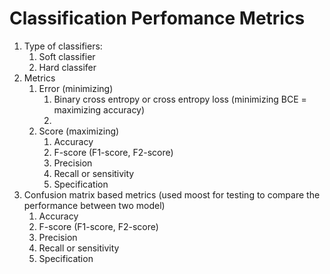 # Classification Perfomance Metrics

1. Type of classifiers:
   1. Soft classifier
   2. Hard classifer
2. Metrics
   1. Error (minimizing)
      1. Binary cross entropy or cross entropy loss (minimizing BCE = maximizing accuracy)
      2. 
   2. Score (maximizing)
      1. Accuracy 
      2. F-score (F1-score, F2-score)
      3. Precision
      4. Recall or sensitivity 
      5. Specification 
3. Confusion matrix based metrics (used moost for testing to compare the performance between two model)
   1. Accuracy 
   2. F-score (F1-score, F2-score)
   3. Precision
   4. Recall or sensitivity 
   5. Specification 



